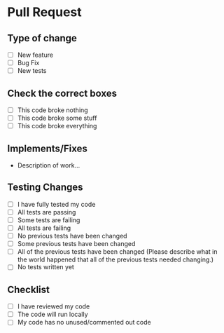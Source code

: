# Pull Request

## Type of change

- [ ] New feature
- [ ] Bug Fix
- [ ] New tests

## Check the correct boxes

- [ ] This code broke nothing
- [ ] This code broke some stuff
- [ ] This code broke everything

## Implements/Fixes

- Description of work...

## Testing Changes

- [ ] I have fully tested my code
- [ ] All tests are passing
- [ ] Some tests are failing
- [ ] All tests are failing
- [ ] No previous tests have been changed
- [ ] Some previous tests have been changed
- [ ] All of the previous tests have been changed (Please describe what in the world happened that all of the previous tests needed changing.)
- [ ] No tests written yet

## Checklist

- [ ] I have reviewed my code
- [ ] The code will run locally
- [ ] My code has no unused/commented out code
